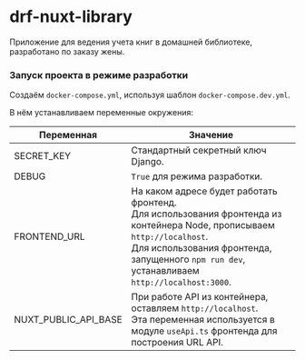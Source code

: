 # drf-nuxt-library

Приложение для ведения учета книг в домашней библиотеке, разработано по заказу жены.

### Запуск проекта в режиме разработки

Создаём `docker-compose.yml`, используя шаблон `docker-compose.dev.yml`.

В нём устанавливаем переменные окружения:

| Переменная | Значение                                                                                                                                                                                                                          |
|------------|-----------------------------------------------------------------------------------------------------------------------------------------------------------------------------------------------------------------------------------|
| SECRET_KEY | Стандартный секретный ключ Django.                                                                                                                                                                                                |
| DEBUG      | `True` для режима разработки.                                                                                                                                                                                                     |
| FRONTEND_URL | На каком адресе будет работать фронтенд.<br/> Для использования фронтенда из контейнера Node, прописываем `http://localhost`.<br/> Для использования фронтенда, запущенного `npm run dev`, устанавливаем `http://localhost:3000`. |
| NUXT_PUBLIC_API_BASE | При работе API из контейнера, оставляем `http://localhost`.<br/> Эта переменная используется в модуле `useApi.ts` фронтенда для построения URL API.                                                                               |
